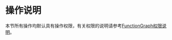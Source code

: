 # 操作说明<a name="functiongraph_01_0380"></a>

本节所有操作均默认具有操作权限，有关权限的说明请参考[FunctionGraph权限说明](FunctionGraph权限说明.md)。

